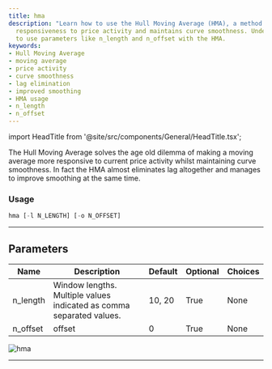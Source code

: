 ```yaml
---
title: hma
description: "Learn how to use the Hull Moving Average (HMA), a method that improves"
  responsiveness to price activity and maintains curve smoothness. Understand how
  to use parameters like n_length and n_offset with the HMA.
keywords:
- Hull Moving Average
- moving average
- price activity
- curve smoothness
- lag elimination
- improved smoothing
- HMA usage
- n_length
- n_offset
---
```


import HeadTitle from '@site/src/components/General/HeadTitle.tsx';

<HeadTitle title="etf/ta/hma - Reference | OpenBB Terminal Docs" />

The Hull Moving Average solves the age old dilemma of making a moving average more responsive to current price activity whilst maintaining curve smoothness. In fact the HMA almost eliminates lag altogether and manages to improve smoothing at the same time.

### Usage

```python
hma [-l N_LENGTH] [-o N_OFFSET]
```

---

## Parameters

| Name | Description | Default | Optional | Choices |
| ---- | ----------- | ------- | -------- | ------- |
| n_length | Window lengths. Multiple values indicated as comma separated values. | 10, 20 | True | None |
| n_offset | offset | 0 | True | None |

![hma](https://user-images.githubusercontent.com/46355364/154310988-2e97c166-a3b9-49ae-abcd-2c1b37309072.png)

---
